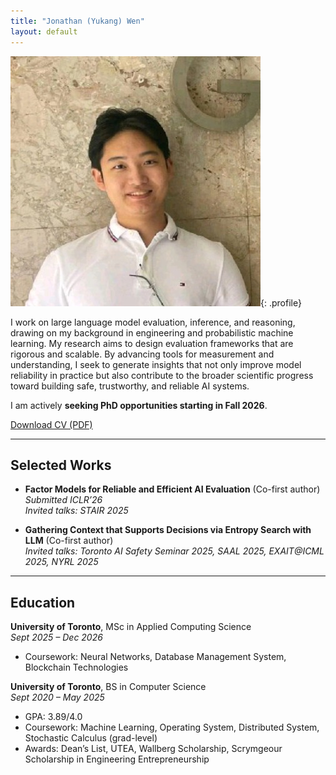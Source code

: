 ```yaml
---
title: "Jonathan (Yukang) Wen"
layout: default
---
```


<!-- # Jonathan (Yukang) Wen -->

![Profile photo](/assets/profile.jpg){: .profile}

I work on large language model evaluation, inference, and reasoning, drawing on my background in engineering and probabilistic machine learning. My research aims to design evaluation frameworks that are rigorous and scalable. By advancing tools for measurement and understanding, I seek to generate insights that not only improve model reliability in practice but also contribute to the broader scientific progress toward building safe, trustworthy, and reliable AI systems. 

I am actively **seeking PhD opportunities starting in Fall 2026**.

[Download CV (PDF)](/assets/Jonathan_Resume.pdf)  



---

## Selected Works

- **Factor Models for Reliable and Efficient AI Evaluation** (Co-first author)  
  *Submitted ICLR’26*  
  *Invited talks: STAIR 2025*


- **Gathering Context that Supports Decisions via Entropy Search with LLM** (Co-first author)  
  *Invited talks: Toronto AI Safety Seminar 2025, SAAL 2025, EXAIT@ICML 2025, NYRL 2025*  

---

## Education

**University of Toronto**, MSc in Applied Computing Science  
*Sept 2025 – Dec 2026*  
- Coursework: Neural Networks, Database Management System, Blockchain Technologies  

**University of Toronto**, BS in Computer Science  
*Sept 2020 – May 2025*  
- GPA: 3.89/4.0  
- Coursework: Machine Learning, Operating System, Distributed System, Stochastic Calculus (grad-level)  
- Awards: Dean’s List, UTEA, Wallberg Scholarship, Scrymgeour Scholarship in Engineering Entrepreneurship  

